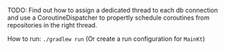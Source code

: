 TODO: Find out how to assign a dedicated thread to each db connection and use a CoroutineDispatcher to 
propertly schedule coroutines from repositories in the right thread.


How to run: `./gradlew run` (Or create a run configuration for `MainKt`)